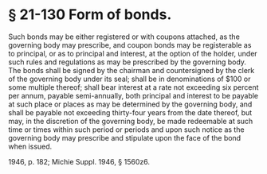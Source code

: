 # § 21-130 Form of bonds.

<p>Such bonds may be either registered or with coupons attached, as the governing body may prescribe, and coupon bonds may be registerable as to principal, or as to principal and interest, at the option of the holder, under such rules and regulations as may be prescribed by the governing body. The bonds shall be signed by the chairman and countersigned by the clerk of the governing body under its seal; shall be in denominations of $100 or some multiple thereof; shall bear interest at a rate not exceeding six percent per annum, payable semi-annually, both principal and interest to be payable at such place or places as may be determined by the governing body, and shall be payable not exceeding thirty-four years from the date thereof, but may, in the discretion of the governing body, be made redeemable at such time or times within such period or periods and upon such notice as the governing body may prescribe and stipulate upon the face of the bond when issued.</p><p>1946, p. 182; Michie Suppl. 1946, § 1560z6.</p>